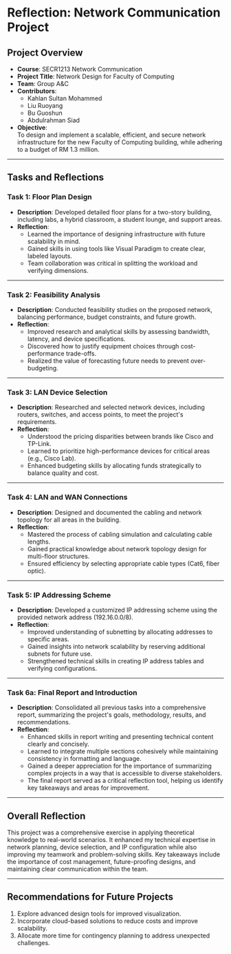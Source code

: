 # Reflection: Network Communication Project

## Project Overview
- **Course**: SECR1213 Network Communication
- **Project Title**: Network Design for Faculty of Computing
- **Team**: Group A&C
- **Contributors**:  
  - Kahlan Sultan Mohammed  
  - Liu Ruoyang  
  - Bu Guoshun  
  - Abdulrahman Siad  
- **Objective**:  
  To design and implement a scalable, efficient, and secure network infrastructure for the new Faculty of Computing building, while adhering to a budget of RM 1.3 million.

---

## Tasks and Reflections

### Task 1: Floor Plan Design
- **Description**: Developed detailed floor plans for a two-story building, including labs, a hybrid classroom, a student lounge, and support areas.
- **Reflection**:  
  - Learned the importance of designing infrastructure with future scalability in mind.  
  - Gained skills in using tools like Visual Paradigm to create clear, labeled layouts.  
  - Team collaboration was critical in splitting the workload and verifying dimensions.

---

### Task 2: Feasibility Analysis
- **Description**: Conducted feasibility studies on the proposed network, balancing performance, budget constraints, and future growth.
- **Reflection**:  
  - Improved research and analytical skills by assessing bandwidth, latency, and device specifications.  
  - Discovered how to justify equipment choices through cost-performance trade-offs.  
  - Realized the value of forecasting future needs to prevent over-budgeting.

---

### Task 3: LAN Device Selection
- **Description**: Researched and selected network devices, including routers, switches, and access points, to meet the project's requirements.
- **Reflection**:  
  - Understood the pricing disparities between brands like Cisco and TP-Link.  
  - Learned to prioritize high-performance devices for critical areas (e.g., Cisco Lab).  
  - Enhanced budgeting skills by allocating funds strategically to balance quality and cost.

---

### Task 4: LAN and WAN Connections
- **Description**: Designed and documented the cabling and network topology for all areas in the building.
- **Reflection**:  
  - Mastered the process of cabling simulation and calculating cable lengths.  
  - Gained practical knowledge about network topology design for multi-floor structures.  
  - Ensured efficiency by selecting appropriate cable types (Cat6, fiber optic).

---

### Task 5: IP Addressing Scheme
- **Description**: Developed a customized IP addressing scheme using the provided network address (192.16.0.0/8).
- **Reflection**:  
  - Improved understanding of subnetting by allocating addresses to specific areas.  
  - Gained insights into network scalability by reserving additional subnets for future use.  
  - Strengthened technical skills in creating IP address tables and verifying configurations.

---

### Task 6a: Final Report and Introduction
- **Description**: Consolidated all previous tasks into a comprehensive report, summarizing the project's goals, methodology, results, and recommendations.
- **Reflection**:  
  - Enhanced skills in report writing and presenting technical content clearly and concisely.  
  - Learned to integrate multiple sections cohesively while maintaining consistency in formatting and language.  
  - Gained a deeper appreciation for the importance of summarizing complex projects in a way that is accessible to diverse stakeholders.  
  - The final report served as a critical reflection tool, helping us identify key takeaways and areas for improvement.

---

## Overall Reflection
This project was a comprehensive exercise in applying theoretical knowledge to real-world scenarios. It enhanced my technical expertise in network planning, device selection, and IP configuration while also improving my teamwork and problem-solving skills. Key takeaways include the importance of cost management, future-proofing designs, and maintaining clear communication within the team.

---

## Recommendations for Future Projects
1. Explore advanced design tools for improved visualization.  
2. Incorporate cloud-based solutions to reduce costs and improve scalability.  
3. Allocate more time for contingency planning to address unexpected challenges.
